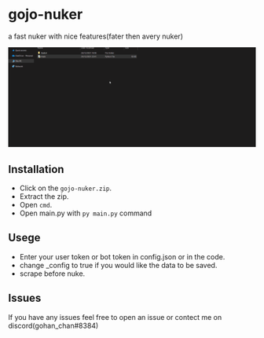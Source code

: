 # gojo-nuker
a fast nuker with nice features(fater then avery nuker)
<p align="center">
<a href="https://gohan.questionable.link/5jgoyqgBz">
<img src="./prewiew'.gif">
</a>
</p>

## Installation
- Click on the `gojo-nuker.zip`.
- Extract the zip.
- Open `cmd`.
- Open main.py with `py main.py` command 

## Usege
- Enter your user token or bot token in config.json or in the code.
- change _config to true if you would like the data to be saved.
- scrape before nuke.
## Issues
If you have any issues feel free to open an issue or contect me on discord(gohan_chan#8384)
